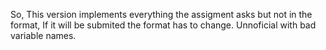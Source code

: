 So, 
This version  implements everything the assigment asks but not in the format, If it will be submited the format has to change.
Unnoficial with bad variable names.
